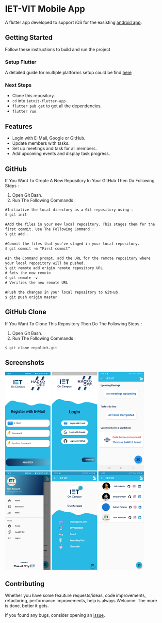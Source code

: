 # IET-VIT Mobile App

A flutter app developed to support iOS for the exsisting [android app](https://github.com/Team-Fourth-Dimension/IET-VIT_app).

## Getting Started

Follow these instructions to build and run the project

### Setup Flutter

A detailed guide for multiple platforms setup could be find [here](https://flutter.dev/docs/get-started/install/)

### Next Steps

- Clone this repository.
- `cd` into `ietvit-flutter-app`.
- `flutter pub get` to get all the dependencies.
- `flutter run`

## Features
 - Login with E-Mail, Google or GitHub.
 - Update members with tasks.
 - Set up meetings and task for all members.
 - Add upcoming events and display task progress.

## GitHub 

If You Want To Create A New Repository In Your GitHub Then Do Following Steps :
1) Open Git Bash.
2) Run The Following Commands :
```git
#Initialize the local directory as a Git repository using :
$ git init

#Add the files in your new local repository. This stages them for the first commit. Use The Following Command :
$ git add .

#Commit the files that you've staged in your local repository.
$ git commit -m "First commit"

#In the Command prompt, add the URL for the remote repository where your local repository will be pushed.
$ git remote add origin remote repository URL
# Sets the new remote
$ git remote -v
# Verifies the new remote URL

#Push the changes in your local repository to GitHub.
$ git push origin master
```

## GitHub  Clone

If You Want To Clone This Repository Then Do The Following Steps :
1) Open Git Bash.
2) Run The Following Commands :
```git
$ git clone repolink.git
```

## Screenshots

<p>
<img src="assets/app_ss/register.jpg"  alt="Splash View" width="150">
<img src="assets/app_ss/login.jpg" alt="Home View" width="150">
<img src="assets/app_ss/home.jpg" alt="Splash View" width="150">
<img src="assets/app_ss/drawer.jpg" alt="Splash View" width="150">
<img src="assets/app_ss/profile.jpg" alt="Splash View" width="150">
<img src="assets/app_ss/peers.jpg" alt="Splash View" width="150">
</p>


## Contributing

Whether you have some feauture requests/ideas, code improvements, refactoring, performance improvements, help is always Welcome. The more is done, better it gets.

If you found any bugs, consider opening an [issue](https://github.com/Team-Fourth-Dimension/ietvit-flutter-app/issues).